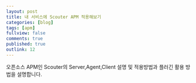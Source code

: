 ```yaml
---
layout: post
title: 내 서비스에 Scouter APM 적용해보기
categories: [blog]
tags: [apm]
fullview: false
comments: true
published: true
outlink: 12
---
```


오픈소스 APM인 Scouter의 Server,Agent,Client 설명 및 적용방법과 플러긴 활용 방법을 설명합니다.
